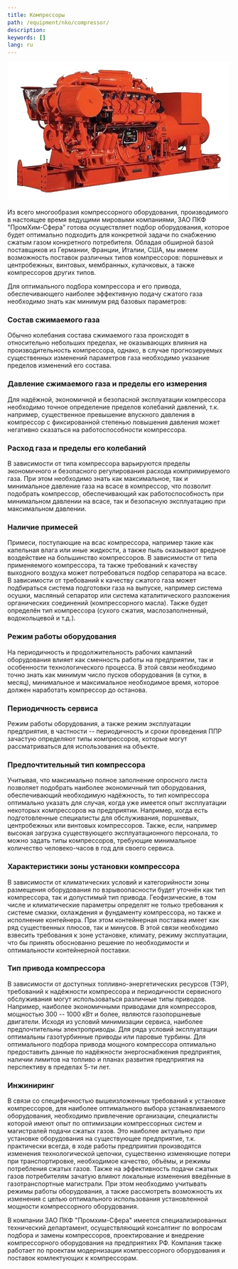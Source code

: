 ```yaml
---
title: Компрессоры
path: /equipment/nko/compressor/
description:
keywords: []
lang: ru
---
```


![Компрессор](./comp-01.jpg)

Из всего многообразия компрессорного оборудования, производимого в
настоящее время ведущими мировыми компаниями, ЗАО ПКФ "ПромХим-Сфера"
готова осуществляет подбор оборудования, которое будет оптимально
подходить для конкретной задачи по снабжению сжатым газом конкретного
потребителя. Обладая обширной базой поставщиков из Германии, Франции,
Италии, США, мы имеем возможность поставок различных типов компрессоров:
поршневых и центробежных, винтовых, мембранных, кулачковых, а также
компрессоров других типов.

Для оптимального подбора компрессора и его привода, обеспечивающего
наиболее эффективную подачу сжатого газа необходимо знать как минимум
ряд базовых параметров:

### Состав сжимаемого газа

Обычно колебания состава сжимаемого газа происходят в относительно
небольших пределах, не оказывающих влияния на производительность
компрессора, однако, в случае прогнозируемых существенных изменений
параметров газа необходимо указание пределов изменений его состава.

### Давление сжимаемого газа и пределы его измерения

Для надёжной, экономичной и безопасной эксплуатации компрессора
необходимо точное определение пределов колебаний давлений, т.к.
например, существенное превышение впускного давления в компрессор с
фиксированной степенью повышения давления может негативно сказаться на
работоспособности компрессора.

### Расход газа и пределы его колебаний

В зависимости от типа компрессора варьируются пределы экономичного и
безопасного регулирования расхода компримируемого газа. При этом
необходимо знать как максимальное, так и минимальное давление газа на
всасе в компрессор, что позволит подобрать компрессор, обеспечивающий
как работоспособность при минимальном давлении на всасе, так и
безопасную эксплуатацию при максимальном давлении.

### Наличие примесей

Примеси, поступающие на всас компрессора, например такие как капельная
влага или иные жидкости, а также пыль оказывают вредное воздействие на
большинство компрессоров. В зависимости от типа применяемого
компрессора, та также требований к качеству выходного воздуха может
потребоваться подбор сепаратора на всасе. В зависимости от требований к
качеству сжатого газа может подбираться система подготовки газа на
выпуске, например система осушки, масляный сепаратор или система
каталитического разложения органических соединений (компрессорного
масла). Также будет определён тип компрессора (сухого сжатия,
маслозаполненный, водокольцевой и т.д.).

### Режим работы оборудования

На периодичность и продолжительность рабочих кампаний оборудования
влияет как сменность работы на предприятии, так и особенности
технологического процесса. В этой связи необходимо точно знать как
минимум число пусков оборудования (в сутки, в месяц), минимальное и
максимальное необходимое время, которое должен наработать компрессор до
останова.

### Периодичность сервиса

Режим работы оборудования, а также режим эксплуатации предприятия, в
частности -- периодичность и сроки проведения ППР зачастую определяют
типы компрессоров, которые могут рассматриваться для использования на
объекте.

### Предпочтительный тип компрессора

Учитывая, что максимально полное заполнение опросного листа позволяет
подобрать наиболее экономичный тип оборудования, обеспечивающий
необходимую надёжность, то тип компрессора оптимально указать для
случая, когда уже имеется опыт эксплуатации некоторых компрессоров на
предприятии. Например, когда есть подготовленные специалисты для
обслуживания, поршневых, центробежных или винтовых компрессоров. Также,
если, например высокая загрузка существующего эксплуатационного
персонала, то можно задать типы компрессоров, требующие минимальное
количество человеко-часов в год для своего сервиса.

### Характеристики зоны установки компрессора

В зависимости от климатических условий и категорийности зоны размещения
оборудования по взрывоопасности будет уточнён как тип компрессора, так и
допустимый тип привода. Геофизические, в том числе и климатические
параметры определят не только требования к системе смазки, охлаждения и
фундаменту компрессора, но также и исполнение контейнера. При этом
контейнерная поставка имеет как ряд существенных плюсов, так и минусов.
В этой связи необходимо взвесить требования к зоне установке, климату,
режиму эксплуатации, что бы принять обоснованно решение по необходимости
и оптимальности контейнерной поставки.

### Тип привода компрессора

В зависимости от доступных топливно-энергетических ресурсов (ТЭР),
требований к надёжности компрессора и периодичности сервисного
обслуживания могут использоваться различные типы приводов. Например,
наиболее экономичными приводами для компрессоров, мощностью 300 -- 1000
кВт и более, являются газопоршневые двигатели. Исходя из условий
минимизации сервиса, наиболее предпочтительны электроприводы. Для ряда
условий эксплуатации оптимальны газотурбинные приводы или паровые
турбины. Для оптимального подбора привода мощного компрессора оптимально
предоставить данные по надёжности энергоснабжения предприятия, наличии
лимитов на топливо и планах развития предприятия на перспективу в
пределах 5-ти лет.

### Инжиниринг

В связи со специфичностью вышеизложенных требований к установке
компрессоров, для наиболее оптимального выбора устанавливаемого
оборудования, необходимо привлечение организации, специалисты которой
имеют опыт по оптимизации компрессорных систем и магистралей подачи
сжатых газов. Это наиболее актуально при установке оборудования на
существующее предприятие, т.к. практически всегда, в ходе работы
предприятия производятся изменения технологической цепочки, существенно
изменяющие потери при транспортировке, необходимое качество, объёмы, и
режимы потребления сжатых газов. Также на эффективность подачи сжатых
газов потребителям зачатую влияют локальные изменения введённые в
газотранспортные магистрали. При этом необходимо учитывать режимы работы
оборудования, а также рассмотреть возможность их изменения с целью
оптимального использования установленной мощности компрессорного
оборудования.

В компании ЗАО ПКФ "Промхим-Сфера" имеется специализированных
технический департамент, осуществляющий консалтинг по вопросам подбора и
замены компрессоров, проектирование и внедрение компрессорного
оборудования на предприятиях РФ. Компания также работает по проектам
модернизации компрессорного оборудования и поставок комлектующих к
компрессорам.
